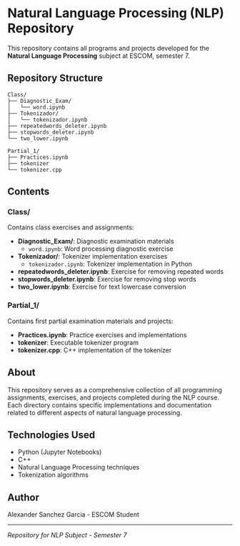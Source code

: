 # Natural Language Processing (NLP) Repository

This repository contains all programs and projects developed for the **Natural Language Processing** subject at ESCOM, semester 7.

## Repository Structure

```
Class/
├── Diagnostic_Exam/
│   └── word.ipynb
├── Tokenizador/
│   └── tokenizador.ipynb
├── repeatedwords_deleter.ipynb
├── stopwords_deleter.ipynb
└── two_lower.ipynb

Partial_1/
├── Practices.ipynb
├── tokenizer
└── tokenizer.cpp
```

## Contents

### Class/
Contains class exercises and assignments:
- **Diagnostic_Exam/**: Diagnostic examination materials
  - `word.ipynb`: Word processing diagnostic exercise
- **Tokenizador/**: Tokenizer implementation exercises
  - `tokenizador.ipynb`: Tokenizer implementation in Python
- **repeatedwords_deleter.ipynb**: Exercise for removing repeated words
- **stopwords_deleter.ipynb**: Exercise for removing stop words
- **two_lower.ipynb**: Exercise for text lowercase conversion

### Partial_1/
Contains first partial examination materials and projects:
- **Practices.ipynb**: Practice exercises and implementations
- **tokenizer**: Executable tokenizer program
- **tokenizer.cpp**: C++ implementation of the tokenizer

## About

This repository serves as a comprehensive collection of all programming assignments, exercises, and projects completed during the NLP course. Each directory contains specific implementations and documentation related to different aspects of natural language processing.

## Technologies Used

- Python (Jupyter Notebooks)
- C++
- Natural Language Processing techniques
- Tokenization algorithms

## Author

Alexander Sanchez Garcia - ESCOM Student

---

*Repository for NLP Subject - Semester 7*